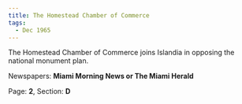 ```yaml
---  
title: The Homestead Chamber of Commerce  
tags:  
  - Dec 1965  
---  
```

  
The Homestead Chamber of Commerce joins Islandia in opposing the national monument plan.  
  
Newspapers: **Miami Morning News or The Miami Herald**  
  
Page: **2**, Section: **D** 
